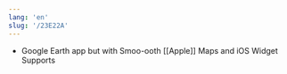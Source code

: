 ```yaml
---
lang: 'en'
slug: '/23E22A'
---
```


- Google Earth app but with Smoo-ooth [[Apple]] Maps and iOS Widget Supports
